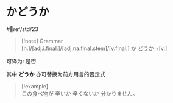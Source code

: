 # かどうか

 #📖ref/std/23  

> [!note] Grammar  
> [n.]/[adj.i.final.]/[adj.na.final.stem]/[v.final.] か どうか +[v.]  

可译为: 是否  

其中 **どうか** 亦可替换为前方用言的否定式  

> [!example]  
> この食べ物が 辛いか 辛くないか 分かりません。  
